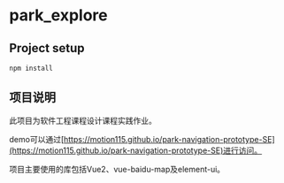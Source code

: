 # park_explore

## Project setup
```
npm install
```

## 项目说明
此项目为软件工程课程设计课程实践作业。

demo可以通过[https://motion115.github.io/park-navigation-prototype-SE](https://motion115.github.io/park-navigation-prototype-SE)进行访问。

项目主要使用的库包括Vue2、vue-baidu-map及element-ui。

